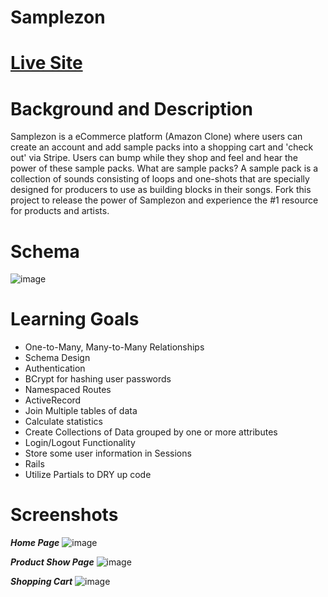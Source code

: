 # **Samplezon**

# [Live Site](https://samplezon.herokuapp.com/)

# Background and Description
Samplezon is a eCommerce platform (Amazon Clone) where users can create an account and add sample packs into a shopping cart and 'check out' via Stripe. Users can bump while they shop and feel and hear the power of these sample packs. What are sample packs? A sample pack is a collection of sounds consisting of loops and one-shots that are specially designed for producers to use as building blocks in their songs. Fork this project to release the power of Samplezon and experience the #1 resource for products and artists. 

# Schema 
![image](https://user-images.githubusercontent.com/104168733/183706255-e96f3ae4-ab33-44a1-ae4b-7b12de0dd9a2.png)

# Learning Goals 
* One-to-Many, Many-to-Many Relationships
* Schema Design
* Authentication 
* BCrypt for hashing user passwords
* Namespaced Routes
* ActiveRecord
* Join Multiple tables of data
* Calculate statistics
* Create Collections of Data grouped by one or more attributes
* Login/Logout Functionality
* Store some user information in Sessions
* Rails
* Utilize Partials to DRY up code

# Screenshots 
***Home Page***
![image](https://user-images.githubusercontent.com/104168733/183712674-1c3eceb7-3291-4291-86a2-e048aa1ff264.png)

***Product Show Page***
![image](https://user-images.githubusercontent.com/104168733/183712744-fce62226-3611-4822-9fd0-aeb66576c0b1.png)

***Shopping Cart***
![image](https://user-images.githubusercontent.com/104168733/183712805-d195aba8-6f49-4c6b-96fa-8a0da6fa9783.png)
